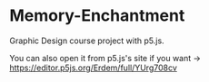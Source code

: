 # Memory-Enchantment
Graphic Design course project with p5.js.

You can also open it from p5.js's site if you want -> https://editor.p5js.org/Erdem/full/YUrg708cv
